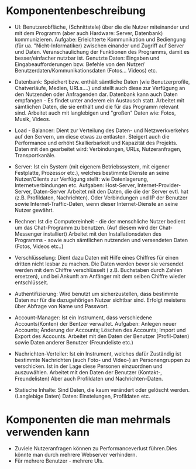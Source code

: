 # Komponentenbeschreibung

 * UI:
 Benutzerobfläche, (Schnittstele) über die die Nutzer miteinander und mit dem Programm (aber auch Hardware: Server, Datenbank) kommunizieren. 
 Aufgabe: Erleichterte Kommunikation und Bediengung (für ua. "Nicht-Informatiker) zwischen einander und Zugriff auf Server und Daten. Veranschaulichung der Funktionen des Programms, damit es besser/einfacher nutzbar ist. 
 Genutzte Daten: Eingaben und Eingabeaufforderungen bzw. Befehle von den Nutzer/ Benutzerdaten/Kommunikationsdaten (Fotos... Videos) etc.
 
 * Datenbank:
 Speichert bzw. enthält sämtliche Daten (wie Benutzerprofile, Chatverläufe, Medien, URLs....) und stellt auch diese zur Verfügung an den Nutzenden oder Anfragenden dar. Datenbank kann auch Daten empfangen - Es findet unter anderem ein Austausch statt.
   Arbeitet mit sämtlichen Daten, die sie enthält und die für das Programm relevant sind. Arbeitet auch mit langlebigen und "großen" Daten wie: Fotos, Musik, Videos.
   
  * Load - Balancer:
  Dient zur Verteilung des Daten- und Netzwerkverkehrs auf den Servern, um diese etwas zu entlasten. Steigert auch die Performance und erhöht Skallierbarkeit und Kapazität des Projekts. 
  Daten mit den gearbeitet wird: Verbindungen, URLs, Nutzeranfragen, Transportkanäle.
  
  * Server:
  Ist ein System (mit eigenem Betriebssystem, mit eigener Festplatte, Prozessor etc.), welches bestimmte Dienste an seine   Nutzer/Clients zur Verfügung stellt: wie Datenlagerung, Internetverbindungen etc.
  Aufgaben: Host-Server, Internet-Provider-Server, Daten-Server
  Arbeitet mit den Daten, die die der Server evtl. hat (z.B. Profildaten, Nachrichten). Oder Verbindungen und IP der Benutzer sowie Internet-Traffic-Daten, wenn dieser Internet-Dienste an seine Nutzer gewährt.
  
  * Rechner:
  Ist die Computereinheit - die der menschliche Nutzer bedient um das Chat-Programm zu benutzen. (Auf diesem wird der Chat-Messenger installiert)
  Arbeitet mit den Installationsdaten des Programms - sowie auch sämtlichen nutzenden und versendeten Daten (Fotos, Videos etc..)
  
  * Verschlüsselung:
  Dient dazu Daten mit Hilfe eines Chiffres für einen dritten nicht lesbar zu machen. Die Daten werden bevor sie versendet werden mit dem Chiffre verschlüsselt ( z.B. Buchstaben durch Zahlen ersetzen), und bei Ankunft am Anfänger mit dem selben Chiffre wieder entschlüsselt.
  
  * Authentifizierung:
  Wird benutzt um sicherzustellen, dass bestimmte Daten nur für die dazugehörigen Nutzer sichtbar sind. Erfolgt meistens über Abfrage von Name und Passwort.
  
  * Account-Manager:
  Ist ein Instrument, dass verschiedene Accounts(Konten) der Bentzer verwaltet. 
  Aufgaben: Anlegen neuer Accounts; Änderung der Accounts; Löschen des Accounts; Import und Export des Accounts. 
  Arbeitet mit den Daten der Benutzer (Profil-Daten) sowie Daten anderer Benutzer (Freundeliste etc.)
  
  * Nachrichten-Verteiler:
  Ist ein Instrument, welches dafür Zuständig ist bestimmte Nachrichten (auch Foto- und Video-) an Personengruppen zu verschicken.
  Ist in der Lage diese Personen einzuordnen und auszuwählen.
  Arbeitet mit den Daten der Benutzer (Kontakt-, Freundelisten) Aber auch Profildaten und Nachrichten-Daten.
  
  * Statische Inhalte:
  Sind Daten, die kaum verändert oder gelöscht werden. (Langlebige Daten)
  Daten: Einstelungen, Profildaten etc. 
  
  
  
  # Komponenten die man mehrmals verwenden kann
  
  * Zuviele Nutzeranfragen können zu Performanceverlust führen.Dies könnte man durch mehrere Webserver verhindern.
  * Für mehrere Benutzer - mehrere UIs.
  
  




